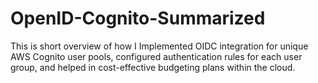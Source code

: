 # OpenID-Cognito-Summarized
This is short overview of how I Implemented OIDC integration for unique AWS Cognito user pools, configured authentication rules for each user group, and helped in cost-effective budgeting plans within the cloud.
